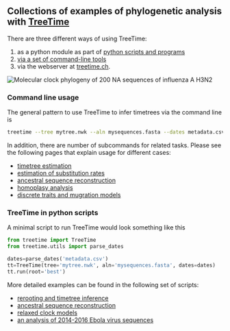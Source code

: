 ## Collections of examples of phylogenetic analysis with [TreeTime](https://github.com/neherlab/treetime)

There are three different ways of using TreeTime:
 1. as a python module as part of [python scripts and programs](#treetime-in-python-scripts)
 2. [via a set of command-line tools](#command-line-usage)
 3. via the webserver at [treetime.ch](http://treetime.ch).

![Molecular clock phylogeny of 200 NA sequences of influenza A H3N2](https://raw.githubusercontent.com/neherlab/treetime_examples/master/figures/tree_and_clock.png)

### Command line usage
The general pattern to use TreeTime to infer timetrees via the command line is
```bash
treetime --tree mytree.nwk --aln mysequences.fasta --dates metadata.csv
```
In addition, there are number of subcommands for related tasks.
Please see the following pages that explain usage for different cases:
 * [timetree estimation](timetree.md)
 * [estimation of substitution rates](clock.md)
 * [ancestral sequence reconstruction](ancestral.md)
 * [homoplasy analysis](timetree.md)
 * [discrete traits and mugration models](timetree.md)


### TreeTime in python scripts
A minimal script to run TreeTime would look something like this
```python
from treetime import TreeTime
from treetime.utils import parse_dates

dates=parse_dates('metadata.csv')
tt=TreeTime(tree='mytree.nwk', aln='mysequences.fasta', dates=dates)
tt.run(root='best')
```
More detailed examples can be found in the following set of scripts:
 * [rerooting and timetree inference](scripts/rerooting_and_timetrees.py)
 * [ancestral sequence reconstruction](scripts/ancestral.py)
 * [relaxed clock models](scripts/relaxed_clock.py)
 * [an analysis of 2014-2016 Ebola virus sequences](scripts/ebola.py)
